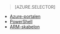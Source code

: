 > [AZURE.SELECTOR]
- [Azure-portalen](../articles/virtual-network/virtual-networks-create-vnetpeering-arm-portal.md)
- [PowerShell](../articles/virtual-network/virtual-networks-create-vnetpeering-arm-ps.md)
- [ARM-skabelon](../articles/virtual-network/virtual-networks-create-vnetpeering-arm-template-click.md)